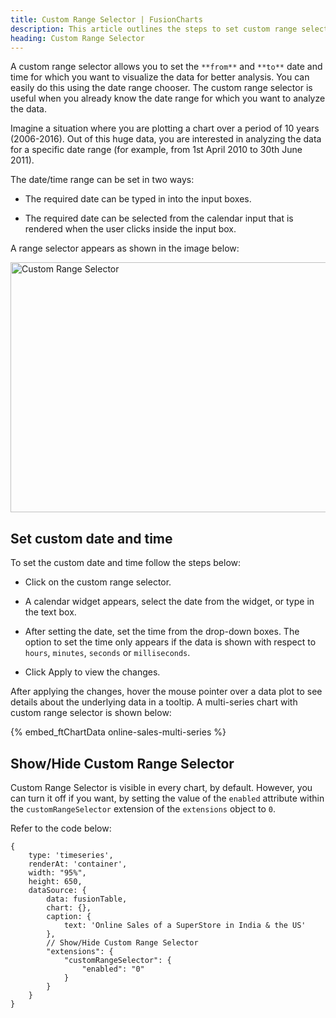 ```yaml
---
title: Custom Range Selector | FusionCharts
description: This article outlines the steps to set custom range selector.
heading: Custom Range Selector
---
```


A custom range selector allows you to set the `**from**` and `**to**` date and time for which you want to visualize the data for better analysis. You can easily do this using the date range chooser. The custom range selector is useful when you already know the date range for which you want to analyze the data. 

Imagine a situation where you are plotting a chart over a period of 10 years (2006-2016). Out of this huge data, you are interested in analyzing the data for a specific date range (for example, from 1st April 2010 to 30th June 2011). 

The date/time range can be set in two ways:

* The required date can be typed in into the input boxes.

* The required date can be selected from the calendar input that is rendered when the user clicks inside the input box.

A range selector appears as shown in the image below:

<img src="{% site.baseurl %}/images/fusioncharts-component-custom-range-selector.png" alt="Custom Range Selector" width="550" height="400">

## Set custom date and time

To set the custom date and time follow the steps below:

* Click on the custom range selector.

* A calendar widget appears, select the date from the widget, or type in the text box.

* After setting the date, set the time from the drop-down boxes. The option to set the time only appears if the data is shown with respect to `hours`, `minutes`, `seconds` or `milliseconds`.

* Click Apply to view the changes. 

After applying the changes, hover the mouse pointer over a data plot to see details about the underlying data in a tooltip. A multi-series chart with custom range selector is shown below:

{% embed_ftChartData online-sales-multi-series %}

## Show/Hide Custom Range Selector

Custom Range Selector is visible in every chart, by default. However, you can turn it off if you want, by setting the value of the `enabled` attribute within the `customRangeSelector` extension of the `extensions` object to `0`.

Refer to the code below:

```
{
    type: 'timeseries',
    renderAt: 'container',
    width: "95%",
    height: 650,
    dataSource: {
        data: fusionTable,
        chart: {},
        caption: {
            text: 'Online Sales of a SuperStore in India & the US'
        },
        // Show/Hide Custom Range Selector
        "extensions": {
			"customRangeSelector": {
				"enabled": "0"
			}
		}
    }
}
```